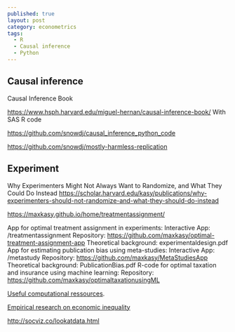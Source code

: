 ```yaml
---
published: true
layout: post
category: econometrics
tags:
  - R
  - Causal inference
  - Python
---
```

## Causal inference

Causal Inference Book

https://www.hsph.harvard.edu/miguel-hernan/causal-inference-book/
With SAS R code

https://github.com/snowdj/causal_inference_python_code

https://github.com/snowdj/mostly-harmless-replication



## Experiment

Why Experimenters Might Not Always Want to Randomize, and What They Could Do Instead
https://scholar.harvard.edu/kasy/publications/why-experimenters-should-not-randomize-and-what-they-should-do-instead


https://maxkasy.github.io/home/treatmentassignment/

App for optimal treatment assignment in experiments:
Interactive App: /treatmentassignment
Repository: https://github.com/maxkasy/optimal-treatment-assignment-app
Theoretical background: experimentaldesign.pdf
App for estimating publication bias using meta-studies:
Interactive App: /metastudy
Repository: https://github.com/maxkasy/MetaStudiesApp
Theoretical background: PublicationBias.pdf
R-code for optimal taxation and insurance using machine learning:
Repository: https://github.com/maxkasy/optimaltaxationusingML


[Useful computational ressources](https://maxkasy.github.io/home/computationlinks/). 


[Empirical research on economic inequality](http://inequalityresearch.net/)



http://socviz.co/lookatdata.html
